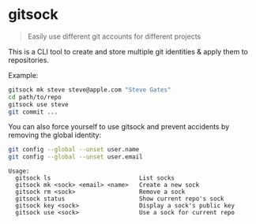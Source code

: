 # gitsock

> Easily use different git accounts for different projects

This is a CLI tool to create and store multiple git identities & apply them to repositories.

Example:

```sh
gitsock mk steve steve@apple.com "Steve Gates"
cd path/to/repo
gitsock use steve
git commit ...
```

You can also force yourself to use gitsock and prevent accidents by removing the global identity:

```sh
git config --global --unset user.name
git config --global --unset user.email
```

```
Usage:
  gitsock ls                         List socks
  gitsock mk <sock> <email> <name>   Create a new sock
  gitsock rm <sock>                  Remove a sock
  gitsock status                     Show current repo's sock
  gitsock key <sock>                 Display a sock's public key
  gitsock use <sock>                 Use a sock for current repo
```